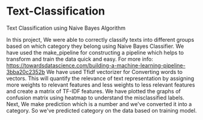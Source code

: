 # Text-Classification
Text Classification using Naive Bayes Algorithm


In this project, We were able to correctly classify texts into different groups based on which category they belong using Naive Bayes Classifier.
We have used the make_pipeline for constructing a pipeline which helps to transform and train the data quick and easy. For more info: https://towardsdatascience.com/building-a-machine-learning-pipeline-3bba20c2352b 
We have used Tfidf vectorizer for Converting words to vectors. This will quantify the relevance of text representation by assigning more weights to relevant features and less weights to less relevant features and create a matrix of TF-IDF features.
We have plotted the graphs of confusion matrix using heatmap to understand the misclassified labels.
Next, We make prediction which is a number and we've converted it into a category. So we've predicted category on the data based on training model.
